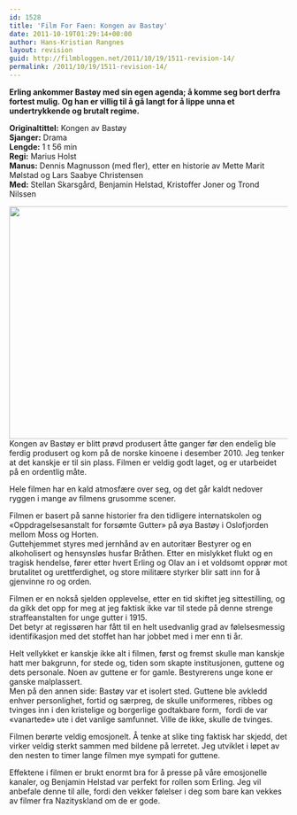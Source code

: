 ```yaml
---
id: 1528
title: 'Film For Faen: Kongen av Bastøy'
date: 2011-10-19T01:29:14+00:00
author: Hans-Kristian Rangnes
layout: revision
guid: http://filmbloggen.net/2011/10/19/1511-revision-14/
permalink: /2011/10/19/1511-revision-14/
---
```

**Erling ankommer Bastøy med sin egen agenda; å komme seg bort derfra fortest mulig. Og han er villig til å gå langt for å lippe unna et undertrykkende og brutalt regime.**

**Originaltittel:** Kongen av Bastøy  
**Sjanger:** Drama  
**Lengde:** 1 t 56 min  
**Regi:** Marius Holst  
**Manus:** Dennis Magnusson (med fler), etter en historie av Mette Marit Mølstad og Lars Saabye Christensen  
**Med:** Stellan Skarsgård, Benjamin Helstad, Kristoffer Joner og Trond Nilssen

<a href="http://filmbloggen.net/2011/10/19/film-for-faen-kongen-av-bastoy/kongen-av-bastoy-bilde-4/" rel="attachment wp-att-1512"><img class="size-full wp-image-1512 alignnone" src="http://filmbloggen.net/wp-content/uploads//2011/10/Kongen-av-Bastoy-bilde-4.jpg" alt="" width="620" height="420" /></a>  
Kongen av Bastøy er blitt prøvd produsert åtte ganger før den endelig ble ferdig produsert og kom på de norske kinoene i desember 2010. Jeg tenker at det kanskje er til sin plass. Filmen er veldig godt laget, og er utarbeidet på en ordentlig måte.

Hele filmen har en kald atmosfære over seg, og det går kaldt nedover ryggen i mange av filmens grusomme scener.

Filmen er basert på sanne historier fra den tidligere internatskolen og «Oppdragelsesanstalt for forsømte Gutter» på øya Bastøy i Oslofjorden mellom Moss og Horten.  
Guttehjemmet styres med jernhånd av en autoritær Bestyrer og en alkoholisert og hensynsløs husfar Bråthen. Etter en mislykket flukt og en tragisk hendelse, fører etter hvert Erling og Olav an i et voldsomt opprør mot brutalitet og urettferdighet, og store militære styrker blir satt inn for å gjenvinne ro og orden.

Filmen er en nokså sjelden opplevelse, etter en tid skiftet jeg sittestilling, og da gikk det opp for meg at jeg faktisk ikke var til stede på denne strenge straffeanstalten for unge gutter i 1915.  
Det betyr at regissøren har fått til en helt usedvanlig grad av følelsesmessig identifikasjon med det stoffet han har jobbet med i mer enn ti år.

Helt vellykket er kanskje ikke alt i filmen, først og fremst skulle man kanskje hatt mer bakgrunn, for stede og, tiden som skapte institusjonen, guttene og dets personale. Noen av guttene er for gamle. Bestyrerens unge kone er ganske malplassert.  
Men på den annen side: Bastøy var et isolert sted. Guttene ble avkledd enhver personlighet, fortid og særpreg, de skulle uniformeres, ribbes og tvinges inn i den kristelige og borgerlige godtakbare form,  fordi de var «vanartede» ute i det vanlige samfunnet. Ville de ikke, skulle de tvinges.

Filmen berørte veldig emosjonelt. Å tenke at slike ting faktisk har skjedd, det virker veldig sterkt sammen med bildene på lerretet. Jeg utviklet i løpet av den nesten to timer lange filmen mye sympati for guttene.

Effektene i filmen er brukt enormt bra for å presse på våre emosjonelle kanaler, og Benjamin Helstad var perfekt for rollen som Erling. Jeg vil anbefale denne til alle, fordi den vekker følelser i deg som bare kan vekkes av filmer fra Nazityskland om de er gode.